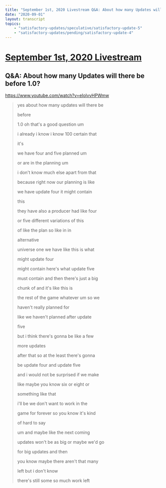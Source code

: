 ```yaml
---
title: "September 1st, 2020 Livestream Q&A: About how many Updates will there be before 1.0?"
date: "2020-09-01"
layout: transcript
topics:
    - "satisfactory-updates/speculative/satisfactory-update-5"
    - "satisfactory-updates/pending/satisfactory-update-4"
---
```

# [September 1st, 2020 Livestream](../2020-09-01.md)
## Q&A: About how many Updates will there be before 1.0?
https://www.youtube.com/watch?v=eIolvvHPWmw
> yes about how many updates will there be
> 
> before
> 
> 1.0 oh that's a good question um
> 
> i already i know i know 100 certain that
> 
> it's
> 
> we have four and five planned um
> 
> or are in the planning um
> 
> i don't know much else apart from that
> 
> because right now our planning is like
> 
> we have update four it might contain
> 
> this
> 
> they have also a producer had like four
> 
> or five different variations of this
> 
> of like the plan so like in in
> 
> alternative
> 
> universe one we have like this is what
> 
> might update four
> 
> might contain here's what update five
> 
> must contain and then there's just a big
> 
> chunk of and it's like this is
> 
> the rest of the game whatever um so we
> 
> haven't really planned for
> 
> like we haven't planned after update
> 
> five
> 
> but i think there's gonna be like a few
> 
> more updates
> 
> after that so at the least there's gonna
> 
> be update four and update five
> 
> and i would not be surprised if we make
> 
> like maybe you know six or eight or
> 
> something like that
> 
> i'll be we don't want to work in the
> 
> game for forever so you know it's kind
> 
> of hard to say
> 
> um and maybe like the next coming
> 
> updates won't be as big or maybe we'd go
> 
> for big updates and then
> 
> you know maybe there aren't that many
> 
> left but i don't know
> 
> there's still some so much work left
> 
